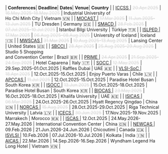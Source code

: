 
<style>
/* CSS for the table */
table {
  width: 100%;
  max-width: 100%;
  overflow-x: auto; /* Enable horizontal scrolling when the table exceeds the screen width */
  display: block; /* Ensure the table is displayed as a block element */
}
th, td {
  padding: 8px; /* Add padding to the table cells for better readability */
  text-align: left; /* Adjust text alignment as needed */
}
</style>

| <i class='fa-solid fa-microchip fa-xl'></i> **Conferences**| <i class='fa-solid fa-clock fa-lg'></i> **Deadline**| <i class='fa-solid fa-calendar-days fa-lg'></i> **Dates**| <i class='fa-solid fa-hotel fa-lg'></i> **Venue**| <i class='fa-solid fa-location-dot fa-lg'></i> **Country** | 
| <a href='https://iccss.org/' target=_blank> ICCSS </a> | <span style='color: #d3d3d3; text-decoration: line-through;'>20.Apr.2025</span> | <span style='color: #d3d3d3; text-decoration: line-through;'>16.May.2025-</span><span style='color: #d3d3d3; text-decoration: line-through;'>18.May.2025</span> | Industrial University of<br>Ho Chi Minh City | Vietnam <span class='emoji'>🇻🇳</span> | 
 | <a href='https://tu-dresden.de/ing/elektrotechnik/iee/mocast2025' target=_blank> MOCAST </a> | <span style='color: #d3d3d3; text-decoration: line-through;'>17.Mar.2025</span> | <span style='color: #d3d3d3; text-decoration: line-through;'>11.Jun.2025-</span><span style='color: #d3d3d3; text-decoration: line-through;'>13.Jun.2025</span> | TU Dresden | Germany <span class='emoji'>🇩🇪</span> | 
 | <a href='https://smacd-conference.org' target=_blank> SMACD </a> | <span style='color: #d3d3d3; text-decoration: line-through;'>28.Feb.2025</span> | <span style='color: #d3d3d3; text-decoration: line-through;'>07.Jul.2025-</span><span style='color: #d3d3d3; text-decoration: line-through;'>10.Jul.2025</span> | Istanbul Bilgi University | Türkiye <span class='emoji'>🇹🇷</span> | 
 | <a href='https://www.islped.org/2025' target=_blank> ISLPED </a> | <span style='color: #d3d3d3; text-decoration: line-through;'>17.Mar.2025</span> | <span style='color: #d3d3d3; text-decoration: line-through;'>06.Aug.2025-</span><span style='color: #d3d3d3; text-decoration: line-through;'>08.Aug.2025</span> | University of Iceland | Iceland <span class='emoji'>🇮🇸</span> | 
 | <a href='https://www.mwscas2025.org' target=_blank> MWSCAS </a> | <span style='color: #d3d3d3; text-decoration: line-through;'>31.Mar.2025</span> | <span style='color: #d3d3d3; text-decoration: line-through;'>10.Aug.2025-</span><span style='color: #d3d3d3; text-decoration: line-through;'>13.Aug.2025</span> | Lansing Center | United States <span class='emoji'>🇺🇸</span> | 
 | <a href='https://sites.google.com/uea.edu.br/chip-in-the-jungle-2025/sbcci?authuser=0' target=_blank> SBCCI </a> | <span style='color: #d3d3d3; text-decoration: line-through;'>28.Apr.2025</span> | <span style='color: #d3d3d3; text-decoration: line-through;'>25.Aug.2025-</span><span style='color: #d3d3d3; text-decoration: line-through;'>29.Aug.2025</span> | Studio 5 Shopping<br>and Convention Center | Brazil <span class='emoji'>🇧🇷</span> | 
 | <a href='https://prime-conference.org' target=_blank> PRIME </a> | <span style='color: #d3d3d3; text-decoration: line-through;'>24.Apr.2025</span> | <span style='color: #d3d3d3; text-decoration: line-through;'>21.Sep.2025-</span><span style='color: #d3d3d3; text-decoration: line-through;'>24.Sep.2025</span> | Hotel Caparena | Italy <span class='emoji'>🇮🇹</span> | 
 | <a href='https://www.ieee-socc.org/' target=_blank> SOCC </a> | <span style='color: #d3d3d3; text-decoration: line-through;'>12.May.2025</span> | 29.Sep.2025-01.Oct.2025 | Raffles Dubai | UAE <span class='emoji'>🇦🇪</span> | 
 | <a href='https://asic-chile.cl/vlsisoc/' target=_blank> VLSI-SoC </a> | <span style='color: #d3d3d3; text-decoration: line-through;'>18.Apr.2025</span> | 12.Oct.2025-15.Oct.2025 | Enjoy Puerto Varas | Chile <span class='emoji'>🇱🇻</span> | 
 | <a href='https://apccas2025.org' target=_blank> APCCAS </a> | <span style='color: #d3d3d3; text-decoration: line-through;'>11.Jul.2025</span> | 12.Oct.2025-15.Oct.2025 | Paradise Hotel Busan | South Korea <span class='emoji'>🇰🇷</span> | 
 | <a href='https://isocc.org' target=_blank> ISOCC </a> | <span style='color: #d3d3d3; text-decoration: line-through;'>13.Jun.2025</span> | 15.Oct.2025-18.Oct.2025 | Paradise Hotel Busan | South Korea <span class='emoji'>🇰🇷</span> | 
 | <a href='https://2025.ieee-biocas.org' target=_blank> BIOCAS </a> | <span style='color: #d3d3d3; text-decoration: line-through;'>23.May.2025</span> | 16.Oct.2025-18.Oct.2025 | Khalifa University | UAE <span class='emoji'>🇦🇪</span> | 
 | <a href='https://2025.ieee-isicas.org' target=_blank> ISICAS </a> | <span style='color: #d3d3d3; text-decoration: line-through;'>06.Mar.2025</span> | 24.Oct.2025-26.Oct.2025 | Hyatt Regency Qingdao | China <span class='emoji'>🇨🇳</span> | 
 | <a href='https://events.tuni.fi/norcas/' target=_blank> NORCAS </a> | <span style='color: #d3d3d3; text-decoration: line-through;'>15.Aug.2025</span> | 28.Oct.2025-29.Oct.2025 | Riga Technical University | Latvia <span class='emoji'>🇱🇻</span> | 
 | <a href='https://ieee-icecs2025.org' target=_blank> ICECS </a> | <span style='color: #d3d3d3; text-decoration: line-through;'>30.Jun.2025</span> | 17.Nov.2025-19.Nov.2025 | Marrakech | Morocco <span class='emoji'>🇲🇦</span> | 
 | <a href='https://2026.ieee-iscas.org' target=_blank> ISCAS </a> | 12.Oct.2025 | 24.May.2026-27.May.2026 | International Convention Center | China <span class='emoji'>🇨🇳</span> | 
 | <a href='https://newcas.org' target=_blank> NEWCAS </a> | 09.Feb.2026 | 21.Jun.2026-24.Jun.2026 | Chicoutimi | Canada <span class='emoji'>🇨🇦</span> | 
 | <a href='https://www.ieee-isvlsi.org/' target=_blank> ISVLSI </a> | 10.Feb.2026 | 07.Jul.2026-10.Jul.2026 | Kolkata | India <span class='emoji'>🇮🇳</span> | 
 | <a href='https://2026.ieee-aicas.org' target=_blank> AICAS </a> | 22.Mar.2026 | 14.Sep.2026-16.Sep.2026 | Wyndham Legend Ha Long Hotel | Vietnam <span class='emoji'>🇻🇳</span> | 
 
